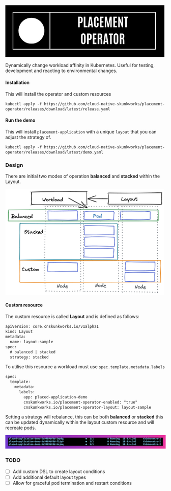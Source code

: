 <img src="images/title.png" width="500px;"/>

Dynamically change workload affinity in Kubernetes. Useful for testing, development and reacting to environmental changes.

#### Installation

This will install the operator and custom resources

```
kubectl apply -f https://github.com/cloud-native-skunkworks/placement-operator/releases/download/latest/release.yaml
```

#### Run the demo

This will install `placement-application` with a unique `layout` that you can adjust the strategy of.

```
kubectl apply -f https://github.com/cloud-native-skunkworks/placement-operator/releases/download/latest/demo.yaml
```


### Design 

There are initial two modes of operation **balanced** and **stacked** within the Layout.

<img src="images/03.png" width="500px;"/>

#### Custom resource

The custom resource is called **Layout** and is defined as follows:
```
apiVersion: core.cnskunkworks.io/v1alpha1
kind: Layout
metadata:
  name: layout-sample
spec:
  # balanced | stacked 
  strategy: stacked
```

  To utilise this resource a workload must use `spec.template.metadata.labels` 

```
spec:
  template:
    metadata:
      labels:
        app: placed-application-demo
        cnskunkworks.io/placement-operator-enabled: "true"
        cnskunkworks.io/placement-operator-layout: layout-sample
```



Setting a strategy will rebalance, this can be both **balanced** or **stacked** this can be updated dynamically within the layout custom resource and will recreate pods.

<img src="images/01.png" width="550px;" />


### TODO

- [ ] Add custom DSL to create layout conditions
- [ ] Add additional default layout types
- [ ] Allow for graceful pod termination and restart conditions